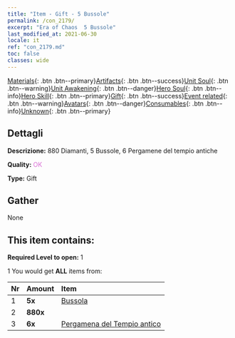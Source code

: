 ```yaml
---
title: "Item - Gift - 5 Bussole"
permalink: /con_2179/
excerpt: "Era of Chaos  5 Bussole"
last_modified_at: 2021-06-30
locale: it
ref: "con_2179.md"
toc: false
classes: wide
---
```

 [Materials](/ItemsIT/){: .btn .btn--primary}[Artifacts](/ItemsIT/Artifacts/){: .btn .btn--success}[Unit Soul](/ItemsIT/UnitSoul/){: .btn .btn--warning}[Unit Awakening](/ItemsIT/UnitAwakening/){: .btn .btn--danger}[Hero Soul](/ItemsIT/HeroSoul/){: .btn .btn--info}[Hero Skill](/ItemsIT/HeroSkill/){: .btn .btn--primary}[Gift](/ItemsIT/Gift/){: .btn .btn--success}[Event related](/ItemsIT/Events/){: .btn .btn--warning}[Avatars](/ItemsIT/Avatars/){: .btn .btn--danger}[Consumables](/ItemsIT/Consumables/){: .btn .btn--info}[Unknown](/ItemsIT/Unknown/){: .btn .btn--primary}

## Dettagli
 **Descrizione:** 880 Diamanti, 5 Bussole, 6 Pergamene del tempio antiche

 **Quality:** <span style="color: #DA70D6">OK</span>

 **Type:** Gift

## Gather

  None

## This item contains:

 **Required Level to open:** 1

 1 You would get **ALL** items  from:

  | Nr | Amount |     Item    |
  |:---|:-------|:------------|
  | 1 |  **5x** | [Bussola](/it/Items/con_2183/) |  | 
  | 2 |  **880x** | <i class="fas fa-gem"/> |  | 
  | 3 |  **6x** | [Pergamena del Tempio antico](/ItemsIT/con_697/) |  | 
